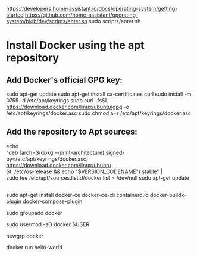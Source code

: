 https://developers.home-assistant.io/docs/operating-system/getting-started
https://github.com/home-assistant/operating-system/blob/dev/scripts/enter.sh
sudo scripts/enter.sh

# Install Docker using the apt repository
## Add Docker's official GPG key:
sudo apt-get update
sudo apt-get install ca-certificates curl
sudo install -m 0755 -d /etc/apt/keyrings
sudo curl -fsSL https://download.docker.com/linux/ubuntu/gpg -o /etc/apt/keyrings/docker.asc
sudo chmod a+r /etc/apt/keyrings/docker.asc

## Add the repository to Apt sources:
echo \
  "deb [arch=$(dpkg --print-architecture) signed-by=/etc/apt/keyrings/docker.asc] https://download.docker.com/linux/ubuntu \
  $(. /etc/os-release && echo "$VERSION_CODENAME") stable" | \
  sudo tee /etc/apt/sources.list.d/docker.list > /dev/null
sudo apt-get update

##
sudo apt-get install docker-ce docker-ce-cli containerd.io docker-buildx-plugin docker-compose-plugin

sudo groupadd docker

sudo usermod -aG docker $USER

newgrp docker

docker run hello-world